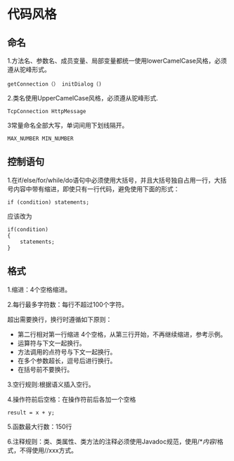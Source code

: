 # 代码风格
## 命名

1.方法名、参数名、成员变量、局部变量都统一使用lowerCamelCase风格，必须遵从驼峰形式。
```
getConnection（） initDialog（)
```
2.类名使用UpperCamelCase风格，必须遵从驼峰形式.
```
TcpConnection HttpMessage
```
3常量命名全部大写，单词间用下划线隔开。
```
MAX_NUMBER MIN_NUMBER
```

## 控制语句
1.在if/else/for/while/do语句中必须使用大括号，并且大括号独自占用一行，大括号内容中带有缩进，即使只有一行代码，避免使用下面的形式：

```
if (condition) statements;
```

应该改为

```
if(condition)
{
    statements;
}
```

## 格式

1.缩进：4个空格缩进。

2.每行最多字符数：每行不超过100个字符。

超出需要换行，换行时遵循如下原则：

- 第二行相对第一行缩进 4个空格，从第三行开始，不再继续缩进，参考示例。
- 运算符与下文一起换行。
- 方法调用的点符号与下文一起换行。
- 在多个参数超长，逗号后进行换行。
- 在括号前不要换行。

3.空行规则:根据语义插入空行。

4.操作符前后空格：在操作符前后各加一个空格
```
result = x + y;
```

5.函数最大行数：150行

6.注释规则：类、类属性、类方法的注释必须使用Javadoc规范，使用/**内容*/格式，不得使用//xxx方式。